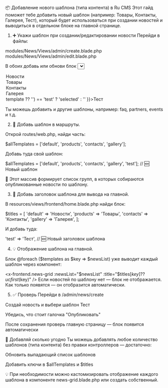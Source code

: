 📦 Добавление нового шаблона (типа контента) в Ru CMS
Этот гайд поможет тебе добавить новый шаблон (например: Товары, Контакты, Галерея, Тест), который будет использоваться при создании новостей и выводиться в отдельном блоке на главной странице.

1. ➕ Укажи шаблон при создании/редактировании новости
Перейди в файлы:


modules/News/Views/admin/create.blade.php
modules/News/Views/admin/edit.blade.php


В обоих добавь или обнови блок <select name="template"> так, чтобы он включал новый шаблон:

<option value="default">Новости</option>
<option value="products">Товары</option>
<option value="contacts">Контакты</option>
<option value="gallery">Галерея</option>
<option value="test" {{ old('template', $news->template ?? '') == 'test' ? 'selected' : '' }}>Тест</option> <!-- 🆕 Новый шаблон -->



Ты можешь добавить и другие шаблоны, например: faq, partners, events и т.д.

2. 🧠 Добавь шаблон в маршруты.

Открой routes/web.php, найди часть:


$allTemplates = ['default', 'products', 'contacts', 'gallery'];


Добавь туда свой шаблон:

$allTemplates = ['default', 'products', 'contacts', 'gallery', 'test']; // 🆕 Новый шаблон


📌 Этот массив формирует список групп, в которых собираются опубликованные новости по шаблону.

3. 🧾 Добавь заголовок шаблона для вывода на главной.

В resources/views/frontend/home.blade.php найди блок:

$titles = [
    'default' => 'Новости',
    'products' => 'Товары',
    'contacts' => 'Контакты',
    'gallery' => 'Галерея',
];


И добавь туда:

'test' => 'Тест', // 🆕 Новый заголовок шаблона


4. 💡 Отображение шаблона на главной.

Блок @foreach ($templates as $key => $newsList) уже выводит каждый шаблон через компонент:

<x-frontend.news-grid :newsList="$newsList" :title="$titles[$key] ?? ucfirst($key)" />
Если новостей по шаблону нет — блок не отображается. Как только появятся — он отобразится автоматически.

5. ✅ Проверь
Перейди в /admin/news/create

Создай новость и выбери шаблон Тест

Убедись, что стоит галочка "Опубликовать"

После сохранения проверь главную страницу — блок появится автоматически

🔁 Добавляй сколько угодно
Ты можешь добавлять любое количество шаблонов (типа контента) без правки контроллеров — достаточно:

Обновить выпадающий список шаблонов

Добавить ключи в $allTemplates и $titles

💡 При необходимости можно кастомизировать отображение каждого шаблона в компоненте news-grid.blade.php или создать собственный.
